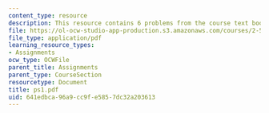 ```yaml
---
content_type: resource
description: This resource contains 6 problems from the course text book.
file: https://ol-ocw-studio-app-production.s3.amazonaws.com/courses/2-58j-radiative-transfer-spring-2006/641edbca96a9cc9fe5857dc32a203613_ps1.pdf
file_type: application/pdf
learning_resource_types:
- Assignments
ocw_type: OCWFile
parent_title: Assignments
parent_type: CourseSection
resourcetype: Document
title: ps1.pdf
uid: 641edbca-96a9-cc9f-e585-7dc32a203613
---
```

